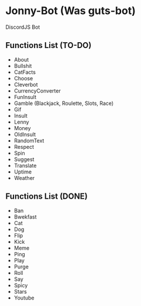 # Jonny-Bot (Was guts-bot)
DiscordJS Bot

## Functions List (TO-DO)

- About
- Bullshit
- CatFacts
- Choose
- Cleverbot
- CurrencyConverter
- FunInsult
- Gamble (Blackjack, Roulette, Slots, Race)
- Gif
- Insult
- Lenny
- Money
- OldInsult
- RandomText
- Respect
- Spin
- Suggest
- Translate
- Uptime
- Weather

## Functions List (DONE)

- Ban
- Bwekfast
- Cat
- Dog
- Flip
- Kick
- Meme
- Ping
- Play
- Purge
- Roll
- Say
- Spicy
- Stars
- Youtube